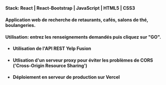##
#### Stack: React | React-Bootstrap | JavaScript | HTML5 | CSS3 
#### Application web de recherche de retaurants, cafés, salons de thé, boulangeries. 
#### Utilisation: entrez les renseignements demandés puis cliquez sur "GO".
* #### Utilisation de l'API REST Yelp Fusion
* #### Utlisation d'un serveur proxy pour éviter les problèmes de CORS ('Cross-Origin Resource Sharing')
* #### Déploiement en serveur de production sur Vercel

